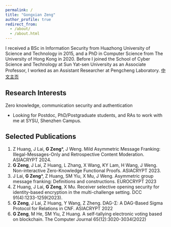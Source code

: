 ```yaml
---
permalink: /
title: "Gongxian Zeng"
author_profile: true
redirect_from: 
  - /about/
  - /about.html
---
```


I received a BSc in Information Security from Huazhong University of Science and Technology in 2015, and a PhD in Computer Science from The University of Hong Kong in 2020. Before I joined the School of Cyber Science and Technology at Sun Yat-sen University as an Associate Professor, I worked as an Assistant Researcher at Pengcheng Laboratory. [中文主页](https://scst.sysu.edu.cn/members/members01/1418999.htm)


## Research Interests

Zero knowledge, communication security and authentication

* Looking for Postdoc, PhD/Postgraduate students, and RAs to work with me at SYSU, Shenzhen Campus.

## Selected Publications

1.	Z Huang, J Lai, __G Zeng__*, J Weng. Mild Asymmetric Message Franking: Illegal-Messages-Only and Retrospective Content Moderation. ASIACRYPT 2024.
2.	__G Zeng__, J Lai, Z Huang, L Zhang, X Wang, KY Lam, H Wang, J Weng. Non-interactive Zero-Knowledge Functional Proofs. ASIACRYPT 2023.
3.	J Lai, __G Zeng__*, Z Huang, SM Yiu, X Mu, J Weng. Asymmetric group message franking: Definitions and constructions. EUROCRYPT 2023
4.	Z Huang, J Lai, __G Zeng__, X Mu. Receiver selective opening security for identity-based encryption in the multi-challenge setting. DCC 91(4):1233-1259(2023).
5.	__G Zeng__, J Lai, Z Huang, Y Wang, Z Zheng. DAG-Σ: A DAG-Based Sigma Protocol for Relations in CNF. ASIACRYPT 2022
6. __G Zeng__, M He, SM Yiu, Z Huang. A self-tallying electronic voting based on blockchain. The Computer Journal 65(12):3020-3034(2022)
